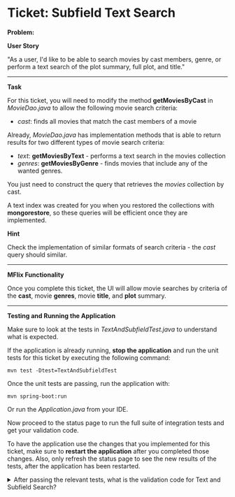 Ticket: Subfield Text Search
============================

**Problem:**

**User Story**

"As a user, I'd like to be able to search movies by cast members, genre, or perform a text search of the plot summary, full plot, and title."

---

**Task**

For this ticket, you will need to modify the method **getMoviesByCast** in _MovieDao.java_ to allow the following movie search criteria:

- _cast_: finds all movies that match the cast members of a movie

Already, _MovieDao.java_ has implementation methods that is able to return results for two different types of movie search criteria:

- _text_: **getMoviesByText** - performs a text search in the movies collection
- _genres_: **getMoviesByGenre** - finds movies that include any of the wanted genres.

You just need to construct the query that retrieves the _movies_ collection by cast.

A text index was created for you when you restored the collections with **mongorestore**, so these queries will be efficient once they are implemented.

**Hint**

Check the implementation of similar formats of search criteria - the _cast_ query should similar.

---

**MFlix Functionality**

Once you complete this ticket, the UI will allow movie searches by criteria of the **cast**, movie **genres**, movie **title**, and **plot** summary.

---

**Testing and Running the Application**

Make sure to look at the tests in _TextAndSubfieldTest.java_ to understand what is expected.

If the application is already running, **stop the application** and run the unit tests for this ticket by executing the following command:

```
mvn test -Dtest=TextAndSubfieldTest
```

Once the unit tests are passing, run the application with:

```
mvn spring-boot:run
```

Or run the _Application.java_ from your IDE.

Now proceed to the status page to run the full suite of integration tests and get your validation code.

To have the application use the changes that you implemented for this ticket, make sure to **restart the application** after you completed those changes. Also, only refresh the status page to see the new results of the tests, after the application has been restarted.

<details> 
  <summary>After passing the relevant tests, what is the validation code for Text and Subfield Search?</summary>
   Answer: 5a94762f949291c47fa6474d
</details>